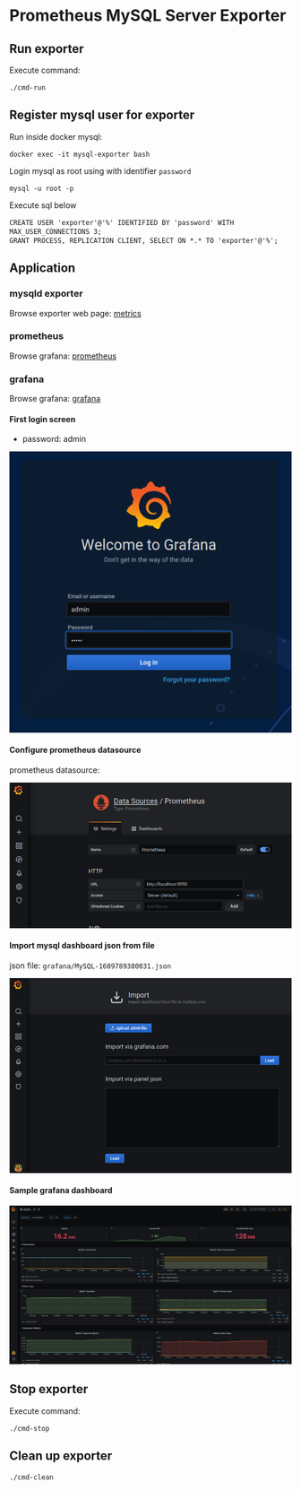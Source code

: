 # Prometheus MySQL Server Exporter

## Run exporter

Execute command:

```shell
./cmd-run
```

## Register mysql user for exporter

Run inside docker mysql:

```shell
docker exec -it mysql-exporter bash
```

Login mysql as root using with identifier <code>password</code>

```shell
mysql -u root -p
```

Execute sql below

```shell
CREATE USER 'exporter'@'%' IDENTIFIED BY 'password' WITH MAX_USER_CONNECTIONS 3;
GRANT PROCESS, REPLICATION CLIENT, SELECT ON *.* TO 'exporter'@'%';
```

## Application

### mysqld exporter

Browse exporter web page: [metrics](http://localhost:9104/metrics)

### prometheus

Browse grafana: [prometheus](http://localhost:9090/targets)

### grafana

Browse grafana: [grafana](http://localhost:3000)

#### First login screen

* password: admin

![](grafana/doc/1-grafana.png)

#### Configure prometheus datasource

prometheus datasource:

![](grafana/doc/2-grafana.png)

#### Import mysql dashboard json from file

json file: <code>grafana/MySQL-1609789380031.json</code>

![](grafana/doc/3-grafana.png)

#### Sample grafana dashboard

![](grafana/doc/4-grafana.png)

## Stop exporter

Execute command:

```shell
./cmd-stop
```

## Clean up exporter

```shell
./cmd-clean
```